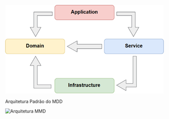 ![Arquitetura](https://github.com/JM-2/DDD-Csharp/blob/master/imgMMD/arquit.png)

Arquitetura Padrão do MDD

![Arquitetura MMD](https://github.com/JM-2/DDD-Csharp/blob/master/imgMMD/ArquiteturaPadr%C3%A3odoMDD.jpg)

